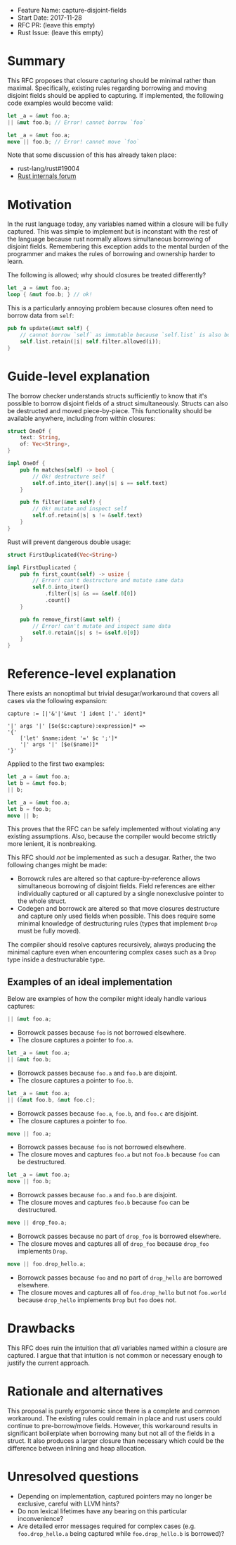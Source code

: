 - Feature Name: capture-disjoint-fields
- Start Date: 2017-11-28
- RFC PR: (leave this empty)
- Rust Issue: (leave this empty)

# Summary
[summary]: #summary

This RFC proposes that closure capturing should be minimal rather than maximal.
Specifically, existing rules regarding borrowing and moving disjoint fields
should be applied to capturing. If implemented, the following code examples
would become valid:

```rust
let _a = &mut foo.a;
|| &mut foo.b; // Error! cannot borrow `foo`
```

```rust
let _a = &mut foo.a;
move || foo.b; // Error! cannot move `foo`
```

Note that some discussion of this has already taken place:
- rust-lang/rust#19004
- [Rust internals forum](https://internals.rust-lang.org/t/borrow-the-full-stable-name-in-closures-for-ergonomics/5387)

# Motivation
[motivation]: #motivation

In the rust language today, any variables named within a closure will be fully
captured. This was simple to implement but is inconstant with the rest of the
language because rust normally allows simultaneous borrowing of disjoint fields.
Remembering this exception adds to the mental burden of the programmer and makes
the rules of borrowing and ownership harder to learn.

The following is allowed; why should closures be treated differently?

```rust
let _a = &mut foo.a;
loop { &mut foo.b; } // ok!
```

This is a particularly annoying problem because closures often need to borrow
data from `self`:

```rust
pub fn update(&mut self) {
    // cannot borrow `self` as immutable because `self.list` is also borrowed as mutable
    self.list.retain(|i| self.filter.allowed(i));
}
```

# Guide-level explanation
[guide-level-explanation]: #guide-level-explanation

The borrow checker understands structs sufficiently to know that it's possible
to borrow disjoint fields of a struct simultaneously. Structs can also be
destructed and moved piece-by-piece. This functionality should be available
anywhere, including from within closures:

```rust
struct OneOf {
    text: String,
    of: Vec<String>,
}

impl OneOf {
    pub fn matches(self) -> bool {
        // Ok! destructure self
        self.of.into_iter().any(|s| s == self.text)
    }

    pub fn filter(&mut self) {
        // Ok! mutate and inspect self
        self.of.retain(|s| s != &self.text)
    }
}
```

Rust will prevent dangerous double usage:

```rust
struct FirstDuplicated(Vec<String>)

impl FirstDuplicated {
    pub fn first_count(self) -> usize {
        // Error! can't destructure and mutate same data
        self.0.into_iter()
            .filter(|s| &s == &self.0[0])
            .count()
    }

    pub fn remove_first(&mut self) {
        // Error! can't mutate and inspect same data
        self.0.retain(|s| s != &self.0[0])
    }
}
```

# Reference-level explanation
[reference-level-explanation]: #reference-level-explanation

There exists an nonoptimal but trivial desugar/workaround that covers all cases
via the following expansion:

```
capture := [|'&'|'&mut '] ident ['.' ident]*

'|' args '|' [$e($c:capture):expression]* =>
'{'
    ['let' $name:ident '=' $c ';']*
    '|' args '|' [$e($name)]*
'}'
```

Applied to the first two examples:

```rust
let _a = &mut foo.a;
let b = &mut foo.b;
|| b;
```

```rust
let _a = &mut foo.a;
let b = foo.b;
move || b;
```

This proves that the RFC can be safely implemented without violating any
existing assumptions. Also, because the compiler would become strictly more
lenient, it is nonbreaking.

This RFC should *not* be implemented as such a desugar. Rather, the two
following changes might be made:

- Borrowck rules are altered so that capture-by-reference allows simultaneous
  borrowing of disjoint fields. Field references are either individually
  captured or all captured by a single nonexclusive pointer to the whole struct.
- Codegen and borrowck are altered so that move closures destructure and capture
  only used fields when possible. This does require some minimal knowledge of
  destructuring rules (types that implement `Drop` must be fully moved).

The compiler should resolve captures recursively, always producing the minimal
capture even when encountering complex cases such as a `Drop` type inside a
destructurable type.

## Examples of an ideal implementation

Below are examples of how the compiler might idealy handle various captures:

```rust
|| &mut foo.a;
```

- Borrowck passes because `foo` is not borrowed elsewhere.
- The closure captures a pointer to `foo.a`.

```rust
let _a = &mut foo.a;
|| &mut foo.b;
```

- Borrowck passes because `foo.a` and `foo.b` are disjoint.
- The closure captures a pointer to `foo.b`.

```rust
let _a = &mut foo.a;
|| (&mut foo.b, &mut foo.c);
```

- Borrowck passes because `foo.a`, `foo.b`, and `foo.c` are disjoint.
- The closure captures a pointer to `foo`.

```rust
move || foo.a;
```

- Borrowck passes because `foo` is not borrowed elsewhere.
- The closure moves and captures `foo.a` but not `foo.b` because `foo` can be
  destructured.

```rust
let _a = &mut foo.a;
move || foo.b;
```

- Borrowck passes because `foo.a` and `foo.b` are disjoint.
- The closure moves and captures `foo.b` because `foo` can be destructured.

```rust
move || drop_foo.a;
```

- Borrowck passes because no part of `drop_foo` is borrowed elsewhere.
- The closure moves and captures all of `drop_foo` because `drop_foo` implements
  `Drop`.

```rust
move || foo.drop_hello.a;
```

- Borrowck passes because `foo` and no part of `drop_hello` are borrowed
  elsewhere.
- The closure moves and captures all of `foo.drop_hello` but not `foo.world`
  because `drop_hello` implements `Drop` but `foo` does not.

# Drawbacks
[drawbacks]: #drawbacks

This RFC does ruin the intuition that *all* variables named within a closure are
captured. I argue that that intuition is not common or necessary enough to
justify the current approach.

# Rationale and alternatives
[alternatives]: #alternatives

This proposal is purely ergonomic since there is a complete and common
workaround. The existing rules could remain in place and rust users could
continue to pre-borrow/move fields. However, this workaround results in
significant boilerplate when borrowing many but not all of the fields in a
struct. It also produces a larger closure than necessary which could be the
difference between inlining and heap allocation.

# Unresolved questions
[unresolved]: #unresolved-questions

- Depending on implementation, captured pointers may no longer be exclusive,
  careful with LLVM hints?
- Do non lexical lifetimes have any bearing on this particular inconvenience?
- Are detailed error messages required for complex cases (e.g.
  `foo.drop_hello.a` being captured while `foo.drop_hello.b` is borrowed)?
